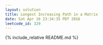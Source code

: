 ```yaml
---
layout: solution
title: Longest Increasing Path in a Matrix
date: Sat Apr 16 23:34:35 PDT 2016
leetcode_id: 329
---
```

{% include_relative README.md %}

